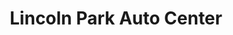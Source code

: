 ---
title: "Lincoln Park Auto Center"
url: /lincoln-park/lincoln-park-auto-center/
shop: car repair
---